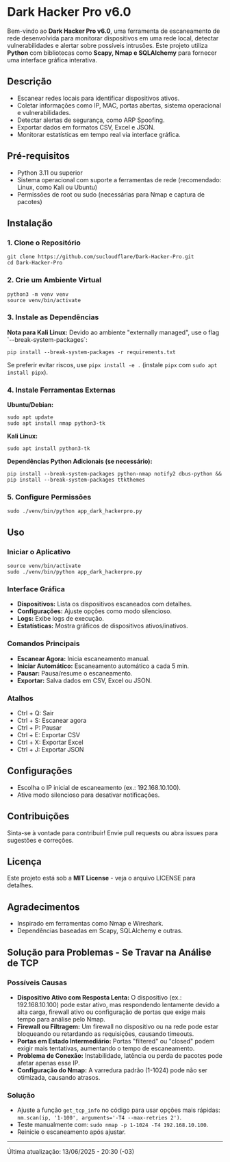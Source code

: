 
   <h1>Dark Hacker Pro v6.0</h1>
    <p>Bem-vindo ao <strong>Dark Hacker Pro v6.0</strong>, uma ferramenta de escaneamento de rede desenvolvida para monitorar dispositivos em uma rede local, detectar vulnerabilidades e alertar sobre possíveis intrusões. Este projeto utiliza <strong>Python</strong> com bibliotecas como <strong>Scapy, Nmap e SQLAlchemy</strong> para fornecer uma interface gráfica interativa.</p>

   <div class="section">
        <h2>Descrição</h2>
        <ul>
            <li>Escanear redes locais para identificar dispositivos ativos.</li>
            <li>Coletar informações como IP, MAC, portas abertas, sistema operacional e vulnerabilidades.</li>
            <li>Detectar alertas de segurança, como ARP Spoofing.</li>
            <li>Exportar dados em formatos CSV, Excel e JSON.</li>
            <li>Monitorar estatísticas em tempo real via interface gráfica.</li>
        </ul>
    </div>

   <div class="section">
        <h2>Pré-requisitos</h2>
        <ul>
            <li>Python 3.11 ou superior</li>
            <li>Sistema operacional com suporte a ferramentas de rede (recomendado: Linux, como Kali ou Ubuntu)</li>
            <li>Permissões de root ou sudo (necessárias para Nmap e captura de pacotes)</li>
        </ul>
    </div>

   <div class="section">
        <h2>Instalação</h2>
        <h3>1. Clone o Repositório</h3>
        <pre><code>git clone https://github.com/sucloudflare/Dark-Hacker-Pro.git
cd Dark-Hacker-Pro</code></pre>

   <h3>2. Crie um Ambiente Virtual</h3>
        <pre><code>python3 -m venv venv
source venv/bin/activate</code></pre>

   <h3>3. Instale as Dependências</h3>
        <p><strong>Nota para Kali Linux:</strong> Devido ao ambiente "externally managed", use o flag `--break-system-packages`:</p>
        <pre><code>pip install --break-system-packages -r requirements.txt</code></pre>
        <p>Se preferir evitar riscos, use <code>pipx install -e .</code> (instale <code>pipx</code> com <code>sudo apt install pipx</code>).</p>

   <h3>4. Instale Ferramentas Externas</h3>
        <p><strong>Ubuntu/Debian:</strong></p>
        <pre><code>sudo apt update
sudo apt install nmap python3-tk</code></pre>
        <p><strong>Kali Linux:</strong></p>
        <pre><code>sudo apt install python3-tk</code></pre>
        <p><strong>Dependências Python Adicionais (se necessário):</strong></p>
        <pre><code>pip install --break-system-packages python-nmap notify2 dbus-python && pip install --break-system-packages ttkthemes </code></pre>

   <h3>5. Configure Permissões</h3>
        <pre><code>sudo ./venv/bin/python app_dark_hackerpro.py</code></pre>
    </div>

   <div class="section">
        <h2>Uso</h2>
        <h3>Iniciar o Aplicativo</h3>
        <pre><code>source venv/bin/activate
sudo ./venv/bin/python app_dark_hackerpro.py</code></pre>

   <h3>Interface Gráfica</h3>
        <ul>
            <li><strong>Dispositivos:</strong> Lista os dispositivos escaneados com detalhes.</li>
            <li><strong>Configurações:</strong> Ajuste opções como modo silencioso.</li>
            <li><strong>Logs:</strong> Exibe logs de execução.</li>
            <li><strong>Estatísticas:</strong> Mostra gráficos de dispositivos ativos/inativos.</li>
        </ul>

   <h3>Comandos Principais</h3>
        <ul>
            <li><strong>Escanear Agora:</strong> Inicia escaneamento manual.</li>
            <li><strong>Iniciar Automático:</strong> Escaneamento automático a cada 5 min.</li>
            <li><strong>Pausar:</strong> Pausa/resume o escaneamento.</li>
            <li><strong>Exportar:</strong> Salva dados em CSV, Excel ou JSON.</li>
        </ul>
        <h3>Atalhos</h3>
        <ul>
            <li>Ctrl + Q: Sair</li>
            <li>Ctrl + S: Escanear agora</li>
            <li>Ctrl + P: Pausar</li>
            <li>Ctrl + E: Exportar CSV</li>
            <li>Ctrl + X: Exportar Excel</li>
            <li>Ctrl + J: Exportar JSON</li>
        </ul>
    </div>

   <div class="section">
        <h2>Configurações</h2>
        <ul>
            <li>Escolha o IP inicial de escaneamento (ex.: 192.168.10.100).</li>
            <li>Ative modo silencioso para desativar notificações.</li>
        </ul>
    </div>

   <div class="section">
        <h2>Contribuições</h2>
        <p>Sinta-se à vontade para contribuir! Envie pull requests ou abra issues para sugestões e correções.</p>
    </div>

   <div class="section">
        <h2>Licença</h2>
        <p>Este projeto está sob a <strong>MIT License</strong> - veja o arquivo LICENSE para detalhes.</p>
    </div>

   <div class="section">
        <h2>Agradecimentos</h2>
        <ul>
            <li>Inspirado em ferramentas como Nmap e Wireshark.</li>
            <li>Dependências baseadas em Scapy, SQLAlchemy e outras.</li>
        </ul>
    </div>

   <div class="section">
        <h2>Solução para Problemas - Se Travar na Análise de TCP</h2>
        <h3>Possíveis Causas</h3>
        <ul>
            <li><strong>Dispositivo Ativo com Resposta Lenta:</strong> O dispositivo (ex.: 192.168.10.100) pode estar ativo, mas respondendo lentamente devido a alta carga, firewall ativo ou configuração de portas que exige mais tempo para análise pelo Nmap.</li>
            <li><strong>Firewall ou Filtragem:</strong> Um firewall no dispositivo ou na rede pode estar bloqueando ou retardando as requisições, causando timeouts.</li>
            <li><strong>Portas em Estado Intermediário:</strong> Portas "filtered" ou "closed" podem exigir mais tentativas, aumentando o tempo de escaneamento.</li>
            <li><strong>Problema de Conexão:</strong> Instabilidade, latência ou perda de pacotes pode afetar apenas esse IP.</li>
            <li><strong>Configuração do Nmap:</strong> A varredura padrão (1-1024) pode não ser otimizada, causando atrasos.</li>
        </ul>
        <h3>Solução</h3>
        <ul>
            <li>Ajuste a função <code>get_tcp_info</code> no código para usar opções mais rápidas: <code>nm.scan(ip, '1-100', arguments='-T4 --max-retries 2')</code>.</li>
            <li>Teste manualmente com: <code>sudo nmap -p 1-1024 -T4 192.168.10.100</code>.</li>
            <li>Reinicie o escaneamento após ajustar.</li>
        </ul>
    </div>

   <hr>
    <p class="small">Última atualização: 13/06/2025 - 20:30 (-03)</p>
